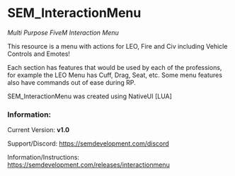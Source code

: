 # SEM_InteractionMenu
*Multi Purpose FiveM Interaction Menu*

This resource is a menu with actions for LEO, Fire and Civ including Vehicle Controls and Emotes!

Each section has features that would be used by each of the professions, for example the LEO Menu has Cuff, Drag, Seat, etc.
Some menu features also have commands out of ease during RP.

SEM_InteractionMenu was created using NativeUI [LUA]


### Information:
Current Version: **v1.0**

Support/Discord: https://semdevelopment.com/discord

Information/Instructions: https://semdevelopment.com/releases/interactionmenu
